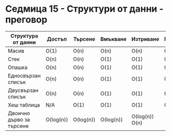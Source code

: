 # Седмица 15 - Структури от данни - преговор

|Структура от данни| Достъп|Търсене|Вмъкване|Изтриване| Памет|
|------------------|-------|-------|--------|---------|------|	
|Масив|	O(1)	|O(n)	|O(n)	|O(n)	|O(n)|
|Стек	|O(n)	|O(n)	|O(1)	|O(1)	|O(n)|
|Опашка|  O(n)	|O(n)	|O(1)	|O(1)	|O(n)|
|Едносвързан списък	|O(n)	|O(n)	|O(1)	|O(1)	|O(n)|
|Двусвързан списък	|O(n)	|O(n)	|O(1)	|O(1)	|O(n)|
|Хеш таблица|	N/A	|O(1)|O(1)	|O(1)	|O(n)|
|Двоично дърво за търсене|	O(log(n))	|O(log(n))	|O(log(n))	|O(log(n))	O(n)|
